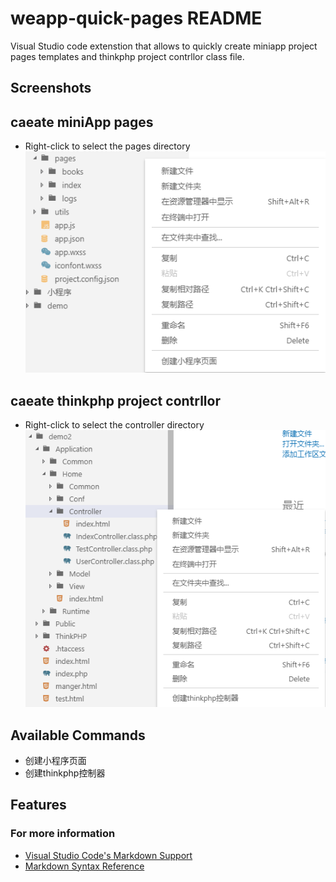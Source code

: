 # weapp-quick-pages README

Visual Studio code extenstion that allows to quickly create  miniapp project pages templates and thinkphp project contrllor class file.


## Screenshots
## caeate miniApp pages
* Right-click to select the pages directory<br>
![preview](images/preview01.jpg)
## caeate thinkphp project contrllor
* Right-click to select the controller directory<br>
![preview](images/preview02.jpg)

## Available Commands

* 创建小程序页面
* 创建thinkphp控制器

## Features

### For more information

* [Visual Studio Code's Markdown Support](http://code.visualstudio.com/docs/languages/markdown)
* [Markdown Syntax Reference](https://help.github.com/articles/markdown-basics/)

